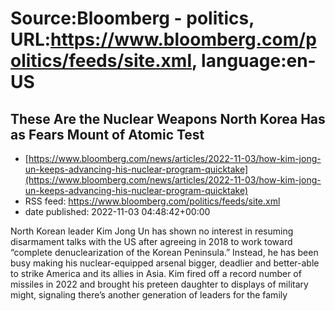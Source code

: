 # Source:Bloomberg - politics, URL:https://www.bloomberg.com/politics/feeds/site.xml, language:en-US

## These Are the Nuclear Weapons North Korea Has as Fears Mount of Atomic Test
 - [https://www.bloomberg.com/news/articles/2022-11-03/how-kim-jong-un-keeps-advancing-his-nuclear-program-quicktake](https://www.bloomberg.com/news/articles/2022-11-03/how-kim-jong-un-keeps-advancing-his-nuclear-program-quicktake)
 - RSS feed: https://www.bloomberg.com/politics/feeds/site.xml
 - date published: 2022-11-03 04:48:42+00:00

North Korean leader Kim Jong Un has shown no interest in resuming disarmament talks with the US after agreeing in 2018 to work toward “complete denuclearization of the Korean Peninsula.” Instead, he has been busy making his nuclear-equipped arsenal bigger, deadlier and better-able to strike America and its allies in Asia. Kim fired off a record number of missiles in 2022 and brought his preteen daughter to displays of military might, signaling there’s another generation of leaders for the family

